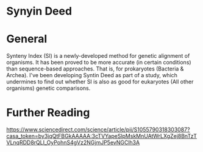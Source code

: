 # Synyin Deed

# General
Synteny Index (SI) is a newly-developed method for genetic alignment of organisms. It has been proved to be more accurate (in certain conditions) than sequence-based approaches. That is, for prokaryotes (Bacteria & Archea).
I've been developing Syntin Deed as part of a study, which undermines to find out whether SI is also as good for eukaryotes (All other organisms) genetic comparisons.

# Further Reading
https://www.sciencedirect.com/science/article/pii/S1055790318303087?casa_token=by3jqQtFBGkAAAAA:3cTVYapeSlpMskMnUAtWrLXgZej8BnTzTVLnqRDD8rQLI_OyPohnS4gVz2NGjmJP5evNGClh3A
